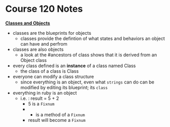 # Course 120 Notes

[**Classes and Objects**](http://www.rubyfleebie.com/3-steps-to-understand-how-classes-and-objects-work-in-ruby/)

* classes are the blueprints for objects
  * classes provide the defintion of what states and behaviors an object can have and perfrom
* classes are also objects
  * a look at the #ancestors of class shows that it is derived from an Object class
* every class defined is an **instance** of a class named Class
  * the class of a class is Class
* everyone can modify a class structure
  * since everything is an object, even what `strings` can do can be modified by editing its blueprint; its `class`
* everything in ruby is an object
  * i.e. : result = 5 + 2
    * 5 is a `Fixnum`
    * + is a method of a `Fixnum`
    * result will become a `Fixnum`